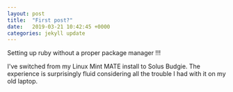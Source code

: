 ```yaml
---
layout: post
title:  "First post?"
date:   2019-03-21 10:42:45 +0000
categories: jekyll update
---
```


Setting up ruby without a proper package manager !!!

I've switched from my Linux Mint MATE install to Solus Budgie. The experience is surprisingly fluid considering all the trouble I had with it on my old laptop.